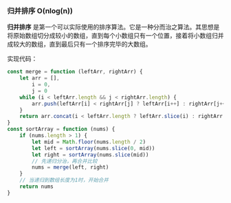 ### 归并排序 O(nlog(n))

**归并排序** 是第一个可以实际使用的排序算法。它是一种分而治之算法。其思想是将原始数组切分成较小的数组，直到每个小数组只有一个位置，接着将小数组归并成较大的数组，直到最后只有一个排序完毕的大数组。

实现代码：

```js
const merge = function (leftArr, rightArr) {
    let arr = [],
        i = 0,
        j = 0
    while (i < leftArr.length && j < rightArr.length) {
        arr.push(leftArr[i] < rightArr[j] ? leftArr[i++] : rightArr[j++])
    }
    return arr.concat(i < leftArr.length ? leftArr.slice(i) : rightArr.slice(j))
}
const sortArray = function (nums) {
    if (nums.length > 1) {
        let mid = Math.floor(nums.length / 2)
        let left = sortArray(nums.slice(0, mid))
        let right = sortArray(nums.slice(mid))
        // 先递归分治，再合并比较
        nums = merge(left, right)
    }
    // 当递归到数组长度为1时，开始合并
    return nums
}
```
